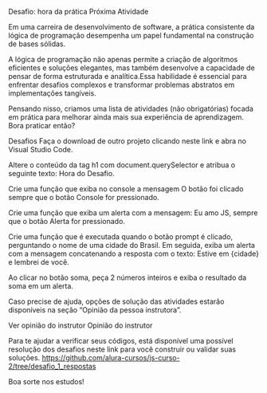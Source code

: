 Desafio: hora da prática
 Próxima Atividade

Em uma carreira de desenvolvimento de software, a prática consistente da lógica de programação desempenha um papel fundamental na construção de bases sólidas.

A lógica de programação não apenas permite a criação de algoritmos eficientes e soluções elegantes, mas também desenvolve a capacidade de pensar de forma estruturada e analítica.Essa habilidade é essencial para enfrentar desafios complexos e transformar problemas abstratos em implementações tangíveis.

Pensando nisso, criamos uma lista de atividades (não obrigatórias) focada em prática para melhorar ainda mais sua experiência de aprendizagem. Bora praticar então?

Desafios
Faça o download de outro projeto clicando neste link e abra no Visual Studio Code.

Altere o conteúdo da tag h1 com document.querySelector e atribua o seguinte texto: Hora do Desafio.

Crie uma função que exiba no console a mensagem O botão foi clicado sempre que o botão Console for pressionado.

Crie uma função que exiba um alerta com a mensagem: Eu amo JS, sempre que o botão Alerta for pressionado.

Crie uma função que é executada quando o botão prompt é clicado, perguntando o nome de uma cidade do Brasil. Em seguida, exiba um alerta com a mensagem concatenando a resposta com o texto: Estive em {cidade} e lembrei de você.

Ao clicar no botão soma, peça 2 números inteiros e exiba o resultado da soma em um alerta.

Caso precise de ajuda, opções de solução das atividades estarão disponíveis na seção “Opinião da pessoa instrutora”.

Ver opinião do instrutor
Opinião do instrutor

Para te ajudar a verificar seus códigos, está disponível uma possível resolução dos desafios neste link para você construir ou validar suas soluções.
https://github.com/alura-cursos/js-curso-2/tree/desafio_1_respostas

Boa sorte nos estudos!
